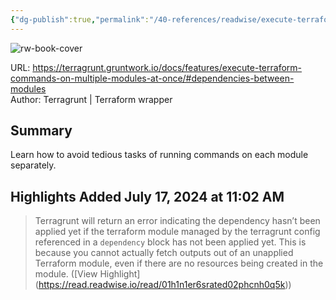 ```yaml
---
{"dg-publish":true,"permalink":"/40-references/readwise/execute-terraform-commands-on-multiple-modules-at-once/","tags":["rw/articles"]}
---
```



![rw-book-cover](https://terragrunt.gruntwork.io/assets/img/terragrunt-thumbnail.png)

  

URL: <https://terragrunt.gruntwork.io/docs/features/execute-terraform-commands-on-multiple-modules-at-once/#dependencies-between-modules>  
Author: Terragrunt | Terraform wrapper

## Summary

Learn how to avoid tedious tasks of running commands on each module separately.

## Highlights Added July 17, 2024 at 11:02 AM

> Terragrunt will return an error indicating the dependency hasn’t been applied yet if the terraform module managed by the terragrunt config referenced in a `dependency` block has not been applied yet. This is because you cannot actually fetch outputs out of an unapplied Terraform module, even if there are no resources being created in the module. ([View Highlight] (<https://read.readwise.io/read/01h1n1er6srated02phcnh0q5k>))
